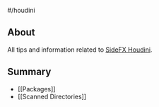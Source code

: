 #/houdini

## About

All tips and information related to [SideFX Houdini](https://www.sidefx.com/).

## Summary

- [[Packages]]
- [[Scanned Directories]]